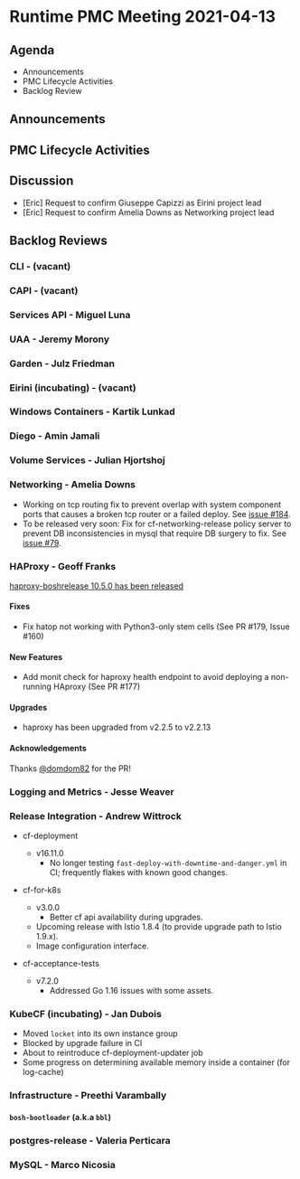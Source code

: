 # Runtime PMC Meeting 2021-04-13

## Agenda

* Announcements
* PMC Lifecycle Activities
* Backlog Review


## Announcements


## PMC Lifecycle Activities


## Discussion

- [Eric] Request to confirm Giuseppe Capizzi as Eirini project lead
- [Eric] Request to confirm Amelia Downs as Networking project lead


## Backlog Reviews

### CLI - (vacant)


### CAPI - (vacant)


### Services API - Miguel Luna


### UAA - Jeremy Morony


### Garden - Julz Friedman


### Eirini (incubating) - (vacant)


### Windows Containers - Kartik Lunkad


### Diego - Amin Jamali


### Volume Services - Julian Hjortshoj


### Networking - Amelia Downs
- Working on tcp routing fix to prevent overlap with system component ports that causes a broken tcp router or a failed deploy. See [issue #184](https://github.com/cloudfoundry/routing-release/issues/184).
- To be released very soon: Fix for cf-networking-release policy server to prevent DB inconsistencies in mysql that require DB surgery to fix. See [issue #79](https://github.com/cloudfoundry/cf-networking-release/issues/79).

### HAProxy - Geoff Franks
[haproxy-boshrelease 10.5.0 has been released](https://github.com/cloudfoundry-incubator/haproxy-boshrelease/releases/tag/v10.5.0)

#### Fixes
- Fix hatop not working with Python3-only stem cells (See PR #179, Issue #160)

#### New Features
- Add monit check for haproxy health endpoint to avoid deploying a non-running HAproxy (See PR #177)

#### Upgrades
- haproxy has been upgraded from v2.2.5 to v2.2.13

#### Acknowledgements

Thanks [@domdom82](https://github.com/domdom82) for the PR!


### Logging and Metrics - Jesse Weaver


### Release Integration - Andrew Wittrock

- cf-deployment
  - v16.11.0
    - No longer testing `fast-deploy-with-downtime-and-danger.yml` in CI; frequently flakes with known good changes.

- cf-for-k8s
  - v3.0.0
    - Better cf api availability during upgrades.
  - Upcoming release with Istio 1.8.4 (to provide upgrade path to Istio 1.9.x).
  - Image configuration interface.

- cf-acceptance-tests
  - v7.2.0
    - Addressed Go 1.16 issues with some assets.

### KubeCF (incubating) - Jan Dubois

* Moved `locket` into its own instance group
* Blocked by upgrade failure in CI
* About to reintroduce cf-deployment-updater job
* Some progress on determining available memory inside a container (for log-cache)

### Infrastructure - Preethi Varambally

#### `bosh-bootloader` (a.k.a `bbl`)


### postgres-release - Valeria Perticara


### MySQL - Marco Nicosia
